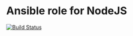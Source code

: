 # Ansible role for NodeJS

[![Build Status][travisci-badge]][travisci]

<!-- Links Referenced -->

[travisci]:             https://travis-ci.org/govcloud/ansible-role-nodejs
[travisci-badge]:       https://travis-ci.org/govcloud/ansible-role-nodejs.png?branch=master
